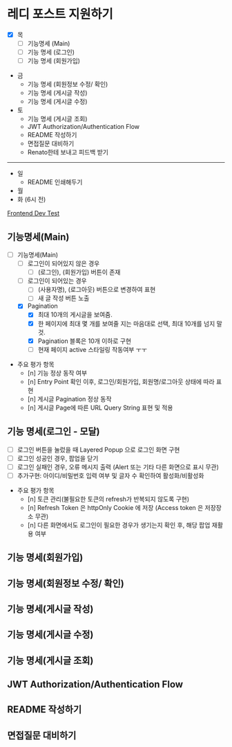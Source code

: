 # 레디 포스트 지원하기
- [x] 목
	- [ ] 기능명세 (Main)
	- [ ] 기능 명세 (로그인)
	- [ ] 기능 명세 (회원가입)
- 금
	- 기능 명세 (회원정보 수정/ 확인)
	- 기능 명세 (게시글 작성)
	- 기능 명세 (게시글 수정)
- 토
	- 기능 명세 (게시글 조회)
	- JWT Authorization/Authentication Flow
	- README 작성하기
	- 면접질문 대비하기
	- Renato한테 보내고 피드백 받기
----
- 일
	- README 인쇄해두기
- 월
- 화 (6시 전)

[Frontend Dev Test](https://goodnetwork-my.sharepoint.com/:p:/g/personal/cw_lee_readypost_co_kr/EYoflgskS0ZEswAFztpVV4kBqt2O-9vnUUUXqCswbnL1tw?rtime=hjOBOwZe3Eg)

## 기능명세(Main)

- [ ] 기능명세(Main)
	- [ ] 로그인이 되어있지 않은 경우 
		- [ ] (로그인), (회원가입) 버튼이 존재
	- [ ] 로그인이 되어있는 경우 
		- [ ] (사용자명), (로그아웃) 버튼으로 변경하여 표현
		- [ ] 새 글 작성 버튼 노출
	- [x] Pagination
		- [x] 최대 10개의 게시글을 보여줌.
		- [x] 한 페이지에 최대 몇 개를 보여줄 지는 마음대로 선택, 최대 10개를 넘지 말 것.
		- [x] Pagination 블록은 10개 이하로 구현
		- [ ] 현재 페이지 active 스타일링 작동여부 ㅜㅜ

- 주요 평가 항목
	- [n] 기능 정상 동작 여부
	- [n] Entry Point 확인 이후, 로그인/회원가입, 회원명/로그아웃 상태에 따라 표현
	- [n] 게시글 Pagination 정상 동작
	- [n] 게시글 Page에 따른 URL Query String 표현 및 적용
## 기능 명세(로그인 - 모달)

- [ ] 로그인 버튼을 눌렀을 때 Layered Popup 으로 로그인 화면 구현
- [ ] 로그인 성공인 경우, 팝업을 닫기
- [ ] 로그인 실패인 경우, 오류 메시지 출력 (Alert 또는 기타 다른 화면으로 표시 무관)
- [ ] 추가구현: 아이디/비밀번호 입력 여부 및 글자 수 확인하여 활성화/비활성화
- 주요 평가 항목
	- [n] 토큰 관리(불필요한 토큰의 refresh가 반복되지 않도록 구현)
	- [n] Refresh Token 은 httpOnly Cookie 에 저장 (Access token 은 저장장소 무관)
	- [n] 다른 화면에서도 로그인이 필요한 경우가 생기는지 확인 후, 해당 팝업 재활용 여부 
## 기능 명세(회원가입)

## 기능 명세(회원정보 수정/ 확인)

## 기능 명세(게시글 작성)

## 기능 명세(게시글 수정)

## 기능 명세(게시글 조회)
## JWT Authorization/Authentication Flow
## README 작성하기
## 면접질문 대비하기
